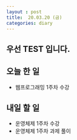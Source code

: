 ```yaml
---
layout : post
title:  20.03.20 (금)
categories: diary
---
```

## 우선 TEST 입니다.

## 오늘 한 일
- 웹프로그래밍 1주차 수강

## 내일 할 일
- 운영체제 1주차 수강
- 운영체제 1주차 과제 풀이

[jekyll-docs]: https://jekyllrb.com/docs/home
[jekyll-gh]:   https://github.com/jekyll/jekyll
[jekyll-talk]: https://talk.jekyllrb.com/

